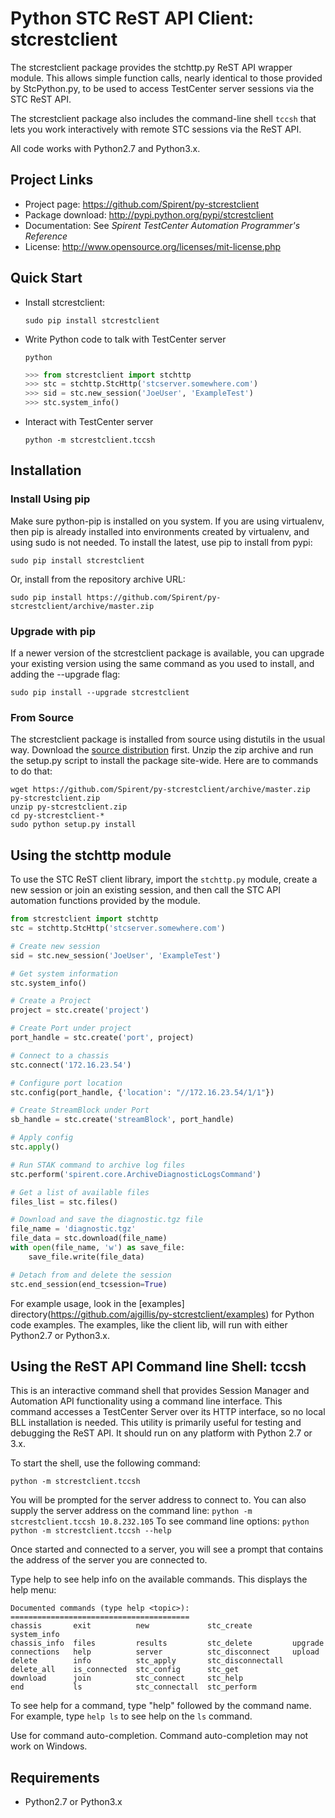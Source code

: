# Python STC ReST API Client: stcrestclient

The stcrestclient package provides the stchttp.py ReST API wrapper module.  This allows simple function calls, nearly identical to those provided by StcPython.py, to be used to access TestCenter server sessions via the STC ReST API.

The stcrestclient package also includes the command-line shell `tccsh` that lets you work interactively with remote STC sessions via the ReST API.

All code works with Python2.7 and Python3.x.

## Project Links

- Project page: <https://github.com/Spirent/py-stcrestclient>
- Package download: <http://pypi.python.org/pypi/stcrestclient>
- Documentation: See *Spirent TestCenter Automation Programmer's Reference*
- License: <http://www.opensource.org/licenses/mit-license.php>

## Quick Start
- Install stcrestclient:

   `sudo pip install stcrestclient`

- Write Python code to talk with TestCenter server

   `python`
   ```python
   >>> from stcrestclient import stchttp
   >>> stc = stchttp.StcHttp('stcserver.somewhere.com')
   >>> sid = stc.new_session('JoeUser', 'ExampleTest')
   >>> stc.system_info()
   ```

- Interact with TestCenter server

   `python -m stcrestclient.tccsh`

## Installation

### Install Using pip

Make sure python-pip is installed on you system.  If you are using virtualenv, then pip is already installed into environments created by virtualenv, and using sudo is not needed.  To install the latest, use pip to install from pypi:

    sudo pip install stcrestclient

Or, install from the repository archive URL:

    sudo pip install https://github.com/Spirent/py-stcrestclient/archive/master.zip

### Upgrade with pip

If a newer version of the stcrestclient package is available, you can upgrade your existing version using the same command as you used to install, and adding the --upgrade flag:

    sudo pip install --upgrade stcrestclient

### From Source

The stcrestclient package is installed from source using distutils in the usual way.  Download the [source distribution](https://github.com/Spirent/py-stcrestclient/archive/master.zip) first.  Unzip the zip archive and run the setup.py script to install the package site-wide.  Here are to commands to do that:

    wget https://github.com/Spirent/py-stcrestclient/archive/master.zip py-stcrestclient.zip
    unzip py-stcrestclient.zip
    cd py-stcrestclient-*
    sudo python setup.py install

## Using the stchttp module

To use the STC ReST client library, import the `stchttp.py` module, create a new session or join an existing session, and then call the STC API automation functions provided by the module.

```python
from stcrestclient import stchttp
stc = stchttp.StcHttp('stcserver.somewhere.com')

# Create new session
sid = stc.new_session('JoeUser', 'ExampleTest')

# Get system information
stc.system_info()

# Create a Project
project = stc.create('project')

# Create Port under project
port_handle = stc.create('port', project)

# Connect to a chassis
stc.connect('172.16.23.54')

# Configure port location
stc.config(port_handle, {'location': "//172.16.23.54/1/1"})

# Create StreamBlock under Port
sb_handle = stc.create('streamBlock', port_handle)

# Apply config
stc.apply()

# Run STAK command to archive log files
stc.perform('spirent.core.ArchiveDiagnosticLogsCommand')

# Get a list of available files
files_list = stc.files()

# Download and save the diagnostic.tgz file
file_name = 'diagnostic.tgz'
file_data = stc.download(file_name)
with open(file_name, 'w') as save_file:
    save_file.write(file_data)

# Detach from and delete the session
stc.end_session(end_tcsession=True)
```

For example usage, look in the [examples] directory(https://github.com/ajgillis/py-stcrestclient/examples) for Python code examples.  The examples, like the client lib, will run with either Python2.7 or Python3.x.

## Using the ReST API Command line Shell: tccsh

This is an interactive command shell that provides Session Manager and Automation API functionality using a command line interface.  This command accesses a TestCenter Server over its HTTP interface, so no local BLL installation is needed.  This utility is primarily useful for testing and debugging the ReST API.  It should run on any platform with Python 2.7 or 3.x.

To start the shell, use the following command:

    python -m stcrestclient.tccsh

You will be prompted for the server address to connect to.  You can also supply the server address on the command line: `python -m stcrestclient.tccsh 10.8.232.105`  To see command line options: `python python -m stcrestclient.tccsh --help`

Once started and connected to a server, you will see a prompt that contains the address of the server you are connected to.

Type help to see help info on the available commands.  This displays the help menu: 

	Documented commands (type help <topic>):
	========================================
	chassis       exit          new             stc_create         system_info
	chassis_info  files         results         stc_delete         upgrade
	connections   help          server          stc_disconnect     upload
	delete        info          stc_apply       stc_disconnectall
	delete_all    is_connected  stc_config      stc_get
	download      join          stc_connect     stc_help
	end           ls            stc_connectall  stc_perform


To see help for a command, type "help" followed by the command name.  For example, type `help ls` to see help on the `ls` command.

Use <TAB> for command auto-completion. Command auto-completion may not work on Windows.

## Requirements

- Python2.7 or Python3.x
